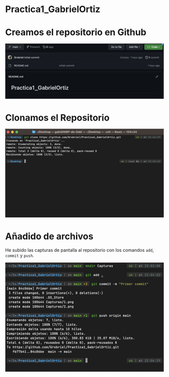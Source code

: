 # Practica1_GabrielOrtiz

# Creamos el repositorio en Github

![Captura 1](https://github.com/Grxbriel/Practica1_GabrielOrtiz/blob/3a24b70c03629b895d81a21721a372bf40d24099/Capturas/1.png)

# Clonamos el Repositorio

![Captura 2](https://github.com/Grxbriel/Practica1_GabrielOrtiz/blob/3a24b70c03629b895d81a21721a372bf40d24099/Capturas/2.png)

# Añadido de archivos

He subido las capturas de pantalla al repositorio con los comandos `add`, `commit` y `push`.

![Captura 3](https://github.com/Grxbriel/Practica1_GabrielOrtiz/blob/fbace3327d43adf003c4eb3dcaf90295895036ac/Capturas/3.png)
